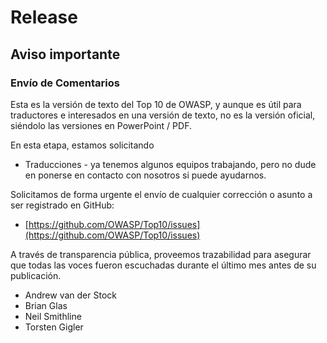# Release

## Aviso importante

### Envío de Comentarios

Esta es la versión de texto del Top 10 de OWASP, y aunque es útil para traductores e interesados en una versión de texto, no es la versión oficial, siéndolo las versiones en PowerPoint / PDF. 

En esta etapa, estamos solicitando

* Traducciones - ya tenemos algunos equipos trabajando, pero no dude en ponerse en contacto con nosotros si puede ayudarnos.

Solicitamos de forma urgente el envío de cualquier corrección o asunto a ser registrado en GitHub:

* [https://github.com/OWASP/Top10/issues](https://github.com/OWASP/Top10/issues)

A través de transparencia pública, proveemos trazabilidad para asegurar que todas las voces fueron escuchadas durante el último mes antes de su publicación.

* Andrew van der Stock
* Brian Glas
* Neil Smithline
* Torsten Gigler
